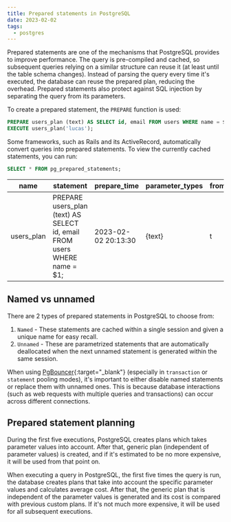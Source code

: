 ```yaml
---
title: Prepared statements in PostgreSQL
date: 2023-02-02
tags:
  - postgres
---
```


Prepared statements are one of the mechanisms that PostgreSQL provides to improve performance. The query is pre-compiled and cached, so subsequent queries relying on a similar structure can reuse it (at least until the table schema changes). Instead of parsing the query every time it's executed, the database can reuse the prepared plan, reducing the overhead. Prepared statements also protect against SQL injection by separating the query from its parameters.

To create a prepared statement, the `PREPARE` function is used:

```sql
PREPARE users_plan (text) AS SELECT id, email FROM users WHERE name = $1;
EXECUTE users_plan('lucas');
```

Some frameworks, such as Rails and its ActiveRecord, automatically convert queries into prepared statements. To view the currently cached statements, you can run:

```sql
SELECT * FROM pg_prepared_statements;
```

| name       | statement                                                                 | prepare_time        | parameter_types | from_sql |
|------------|---------------------------------------------------------------------------|---------------------|-----------------|----------|
| users_plan | PREPARE users_plan (text) AS SELECT id, email FROM users WHERE name = $1; | 2023-02-02 20:13:30 | {text}          | t        |

## Named vs unnamed

There are 2 types of prepared statements in PostgreSQL to choose from:

1. `Named` - These statements are cached within a single session and given a unique name for easy recall.
2. `Unnamed` - These are parametrized statements that are automatically deallocated when the next unnamed statement is generated within the same session.

When using [PgBouncer](https://www.pgbouncer.org/){:target="_blank"} (especially in `transaction` or `statement` pooling modes), it's important to either disable named statements or replace them with unnamed ones. This is because database interactions (such as web requests with multiple queries and transactions) can occur across different connections.

## Prepared statement planning

During the first five executions, PostgreSQL creates plans which takes parameter values into account. After that, generic plan (independent of parameter values) is created, and if it's estimated to be no more expensive, it will be used from that point on.

When executing a query in PostgreSQL, the first five times the query is run, the database creates plans that take into account the specific parameter values and calculates average cost. After that, the generic plan that is independent of the parameter values is generated and its cost is compared with previous custom plans. If it's not much more expensive, it will be used for all subsequent executions.
